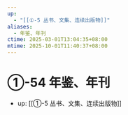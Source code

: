 ```yaml
---
up:
  - "[[①-5 丛书、文集、连续出版物]]"
aliases:
  - 年鉴、年刊
ctime: 2025-03-01T13:04:35+08:00
mtime: 2025-10-01T11:40:37+08:00
---
```


# ①-54 年鉴、年刊

- up: [[①-5 丛书、文集、连续出版物]]
